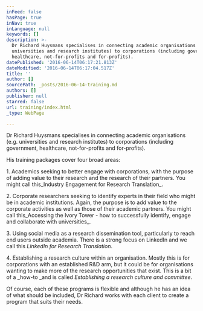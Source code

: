 ```yaml
---
inFeed: false
hasPage: true
inNav: true
inLanguage: null
keywords: []
description: >-
  Dr Richard Huysmans specialises in connecting academic organisations (e.g.
  universities and research institutes) to corporations (including government,
  healthcare, not-for-profits and for-profits).
datePublished: '2016-06-14T06:17:21.813Z'
dateModified: '2016-06-14T06:17:04.517Z'
title: ''
author: []
sourcePath: _posts/2016-06-14-training.md
authors: []
publisher: null
starred: false
url: training/index.html
_type: WebPage

---
```

Dr Richard Huysmans specialises in connecting academic organisations (e.g. universities and research institutes) to corporations (including government, healthcare, not-for-profits and for-profits).

His training packages cover four broad areas:

1\. Academics seeking to better engage with corporations, with the purpose of adding value to their research and the research of their partners. You might call this_Industry Engagement for Research Translation_.

2\. Corporate researchers seeking to identify experts in their field who might be in academic institutions. Again, the purpose is to add value to the corporate activities as well as those of their academic partners. You might call this_Accessing the Ivory Tower - how to successfully identify, engage and collaborate with universities_.

3\. Using social media as a research dissemination tool, particularly to reach end users outside academia. There is a strong focus on LinkedIn and we call this _LinkedIn for Research Translation_.

4\. Establishing a research culture within an organisation. Mostly this is for corporations with an established R&D arm, but it could be for organisations wanting to make more of the research opportunities that exist. This is a bit of a _how-to _and is called _Establishing a research culture and committee_.

Of course, each of these programs is flexible and although he has an idea of what should be included, Dr Richard works with each client to create a program that suits their needs.